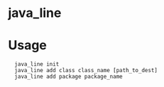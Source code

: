 # java_line

# Usage
```
  java_line init
  java_line add class class_name [path_to_dest]
  java_line add package package_name
```
